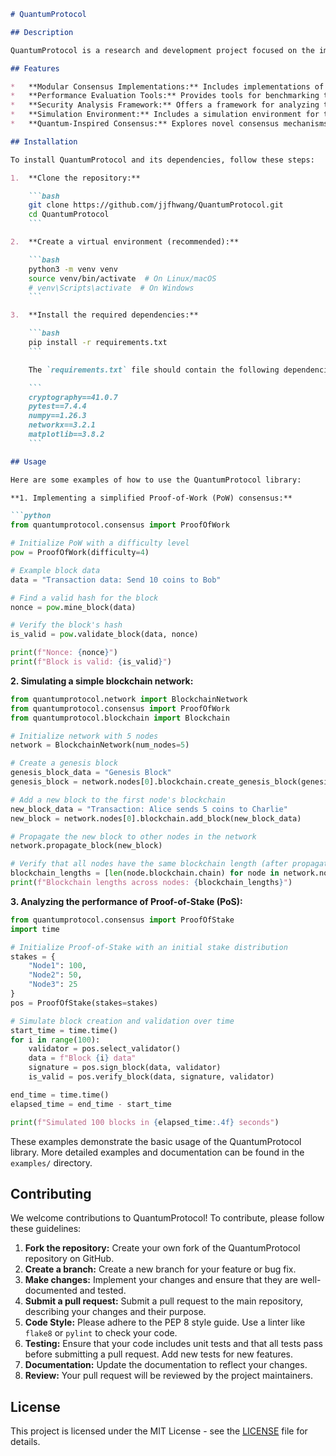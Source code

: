 ```markdown
# QuantumProtocol

## Description

QuantumProtocol is a research and development project focused on the implementation and analysis of decentralized ledger algorithms. This repository provides a collection of Python implementations of various consensus mechanisms and distributed ledger technologies, along with tools for performance evaluation and security analysis. The goal is to provide a platform for researchers, developers, and enthusiasts to explore, experiment with, and improve upon existing decentralized ledger solutions. By offering well-documented and tested implementations, QuantumProtocol aims to accelerate innovation in the field of distributed consensus and secure data management. This project explores beyond traditional blockchain approaches, including implementations inspired by quantum computing principles (though not requiring quantum hardware).

## Features

*   **Modular Consensus Implementations:** Includes implementations of several consensus algorithms, such as Proof-of-Work (PoW), Proof-of-Stake (PoS), and Delegated Proof-of-Stake (DPoS), designed for easy integration and comparison.
*   **Performance Evaluation Tools:** Provides tools for benchmarking the performance of different consensus algorithms, including metrics such as transaction throughput, latency, and energy consumption.
*   **Security Analysis Framework:** Offers a framework for analyzing the security properties of different consensus algorithms, including resistance to common attacks such as Sybil attacks, 51% attacks, and double-spending attacks.
*   **Simulation Environment:** Includes a simulation environment for testing and evaluating decentralized ledger algorithms in a controlled setting, allowing for the exploration of different network topologies and attack scenarios.
*   **Quantum-Inspired Consensus:** Explores novel consensus mechanisms that leverage concepts from quantum computing, such as quantum key distribution and quantum entanglement, to enhance security and efficiency. (Note: This does not require actual quantum computers to run)

## Installation

To install QuantumProtocol and its dependencies, follow these steps:

1.  **Clone the repository:**

    ```bash
    git clone https://github.com/jjfhwang/QuantumProtocol.git
    cd QuantumProtocol
    ```

2.  **Create a virtual environment (recommended):**

    ```bash
    python3 -m venv venv
    source venv/bin/activate  # On Linux/macOS
    # venv\Scripts\activate  # On Windows
    ```

3.  **Install the required dependencies:**

    ```bash
    pip install -r requirements.txt
    ```

    The `requirements.txt` file should contain the following dependencies (or their equivalent versions):

    ```
    cryptography==41.0.7
    pytest==7.4.4
    numpy==1.26.3
    networkx==3.2.1
    matplotlib==3.8.2
    ```

## Usage

Here are some examples of how to use the QuantumProtocol library:

**1. Implementing a simplified Proof-of-Work (PoW) consensus:**

```python
from quantumprotocol.consensus import ProofOfWork

# Initialize PoW with a difficulty level
pow = ProofOfWork(difficulty=4)

# Example block data
data = "Transaction data: Send 10 coins to Bob"

# Find a valid hash for the block
nonce = pow.mine_block(data)

# Verify the block's hash
is_valid = pow.validate_block(data, nonce)

print(f"Nonce: {nonce}")
print(f"Block is valid: {is_valid}")
```

**2. Simulating a simple blockchain network:**

```python
from quantumprotocol.network import BlockchainNetwork
from quantumprotocol.consensus import ProofOfWork
from quantumprotocol.blockchain import Blockchain

# Initialize network with 5 nodes
network = BlockchainNetwork(num_nodes=5)

# Create a genesis block
genesis_block_data = "Genesis Block"
genesis_block = network.nodes[0].blockchain.create_genesis_block(genesis_block_data)

# Add a new block to the first node's blockchain
new_block_data = "Transaction: Alice sends 5 coins to Charlie"
new_block = network.nodes[0].blockchain.add_block(new_block_data)

# Propagate the new block to other nodes in the network
network.propagate_block(new_block)

# Verify that all nodes have the same blockchain length (after propagation)
blockchain_lengths = [len(node.blockchain.chain) for node in network.nodes]
print(f"Blockchain lengths across nodes: {blockchain_lengths}")
```

**3. Analyzing the performance of Proof-of-Stake (PoS):**

```python
from quantumprotocol.consensus import ProofOfStake
import time

# Initialize Proof-of-Stake with an initial stake distribution
stakes = {
    "Node1": 100,
    "Node2": 50,
    "Node3": 25
}
pos = ProofOfStake(stakes=stakes)

# Simulate block creation and validation over time
start_time = time.time()
for i in range(100):
    validator = pos.select_validator()
    data = f"Block {i} data"
    signature = pos.sign_block(data, validator)
    is_valid = pos.verify_block(data, signature, validator)

end_time = time.time()
elapsed_time = end_time - start_time

print(f"Simulated 100 blocks in {elapsed_time:.4f} seconds")
```

These examples demonstrate the basic usage of the QuantumProtocol library.  More detailed examples and documentation can be found in the `examples/` directory.

## Contributing

We welcome contributions to QuantumProtocol! To contribute, please follow these guidelines:

1.  **Fork the repository:** Create your own fork of the QuantumProtocol repository on GitHub.
2.  **Create a branch:** Create a new branch for your feature or bug fix.
3.  **Make changes:** Implement your changes and ensure that they are well-documented and tested.
4.  **Submit a pull request:** Submit a pull request to the main repository, describing your changes and their purpose.
5.  **Code Style:** Please adhere to the PEP 8 style guide. Use a linter like `flake8` or `pylint` to check your code.
6.  **Testing:** Ensure that your code includes unit tests and that all tests pass before submitting a pull request. Add new tests for new features.
7.  **Documentation:** Update the documentation to reflect your changes.
8.  **Review:** Your pull request will be reviewed by the project maintainers.

## License

This project is licensed under the MIT License - see the [LICENSE](https://github.com/jjfhwang/QuantumProtocol/blob/main/LICENSE) file for details.
```